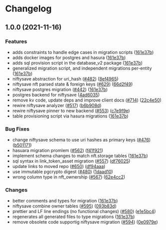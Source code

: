 # Changelog

## 1.0.0 (2021-11-16)


### Features

* adds constraints to handle edge cases in migration scripts ([161e37b](https://www.github.com/nftstorage/nft.storage/commit/161e37b5f615e3db238a20d1edda3c779ac658b5))
* adds docker images for postgres and hasura ([161e37b](https://www.github.com/nftstorage/nft.storage/commit/161e37b5f615e3db238a20d1edda3c779ac658b5))
* adds sql provision script in the database_v2 package ([161e37b](https://www.github.com/nftstorage/nft.storage/commit/161e37b5f615e3db238a20d1edda3c779ac658b5))
* generalized migration script, and independent migrations per-entity ([161e37b](https://www.github.com/nftstorage/nft.storage/commit/161e37b5f615e3db238a20d1edda3c779ac658b5))
* niftysave abstraction for uri_hash ([#482](https://www.github.com/nftstorage/nft.storage/issues/482)) ([8ef4965](https://www.github.com/nftstorage/nft.storage/commit/8ef4965b00696f03f92958fd3eec829f00e6b702))
* niftysave nft parsed state & foreign keys ([#629](https://www.github.com/nftstorage/nft.storage/issues/629)) ([66d2f49](https://www.github.com/nftstorage/nft.storage/commit/66d2f491e7b5a0e8c59fb2d1cf978e11cd289d6c))
* niftysave postgres migration ([#442](https://www.github.com/nftstorage/nft.storage/issues/442)) ([161e37b](https://www.github.com/nftstorage/nft.storage/commit/161e37b5f615e3db238a20d1edda3c779ac658b5))
* postgres backend for niftysave ([4ad6035](https://www.github.com/nftstorage/nft.storage/commit/4ad6035916170fdbb0588ce5e855e4d048795cf8))
* remove kv code, update deps and improve client docs ([#714](https://www.github.com/nftstorage/nft.storage/issues/714)) ([22c4e50](https://www.github.com/nftstorage/nft.storage/commit/22c4e507c527d20d9a0587bee0380ea3471f45fe))
* rewire niftysave analyzer ([#517](https://www.github.com/nftstorage/nft.storage/issues/517)) ([b6b908d](https://www.github.com/nftstorage/nft.storage/commit/b6b908d80acb5bb18efa9e6bbea445b3bb30e1a4))
* rewire niftysave pinner to new backend ([#553](https://www.github.com/nftstorage/nft.storage/issues/553)) ([c7e9f9e](https://www.github.com/nftstorage/nft.storage/commit/c7e9f9e9778114b46a8d039130e06e9dbf5e8062))
* table provisioning script via hasura migrations ([161e37b](https://www.github.com/nftstorage/nft.storage/commit/161e37b5f615e3db238a20d1edda3c779ac658b5))


### Bug Fixes

* change niftysave schema to use uri hashes as primary keys ([#476](https://www.github.com/nftstorage/nft.storage/issues/476)) ([b501171](https://www.github.com/nftstorage/nft.storage/commit/b501171c3cd0292ee397605497e069a324cae8ca))
* hasuara migration promlem ([#562](https://www.github.com/nftstorage/nft.storage/issues/562)) ([f41f921](https://www.github.com/nftstorage/nft.storage/commit/f41f92100091195dcb2e71e86f9f8297e94395a9))
* implement schema changes to match nft.storage tables ([161e37b](https://www.github.com/nftstorage/nft.storage/commit/161e37b5f615e3db238a20d1edda3c779ac658b5))
* sql syntax in link_token_asset migration  ([#557](https://www.github.com/nftstorage/nft.storage/issues/557)) ([df76025](https://www.github.com/nftstorage/nft.storage/commit/df76025b4dac1f8a111abcfd596ff948dd80d29e))
* update links to moved repo ([#650](https://www.github.com/nftstorage/nft.storage/issues/650)) ([df94aaa](https://www.github.com/nftstorage/nft.storage/commit/df94aaa8f1ec1a2e7d60a258a90758b2df630c9a))
* use immutable pgcrypto digest ([#480](https://www.github.com/nftstorage/nft.storage/issues/480)) ([1daad10](https://www.github.com/nftstorage/nft.storage/commit/1daad1084d30da527b61c27d0ea8e99eb6eaf5b8))
* wrong column type in nft_ownership ([#567](https://www.github.com/nftstorage/nft.storage/issues/567)) ([62e4cc2](https://www.github.com/nftstorage/nft.storage/commit/62e4cc2503f2b78fe76399db2ff0db17e03e2e5e))


### Changes

* better comments and types for migration ([161e37b](https://www.github.com/nftstorage/nft.storage/commit/161e37b5f615e3db238a20d1edda3c779ac658b5))
* niftysave combine owner tables ([#595](https://www.github.com/nftstorage/nft.storage/issues/595)) ([093b83d](https://www.github.com/nftstorage/nft.storage/commit/093b83da80371f998363001f9b12c89b640d9966))
* prettier and LF line endings (no functional changes) ([#580](https://www.github.com/nftstorage/nft.storage/issues/580)) ([e1e5bc4](https://www.github.com/nftstorage/nft.storage/commit/e1e5bc47e5ae112a0775a25b275691a818665f37))
* regenerates all generated files to type migrations ([161e37b](https://www.github.com/nftstorage/nft.storage/commit/161e37b5f615e3db238a20d1edda3c779ac658b5))
* remove obsolete code supportig niftysave migration ([#594](https://www.github.com/nftstorage/nft.storage/issues/594)) ([0e0979e](https://www.github.com/nftstorage/nft.storage/commit/0e0979e0b09dcb0efc47275c7146535fb7aaff7a))
